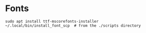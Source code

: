 # Fonts

    sudo apt install ttf-mscorefonts-installer
    ~/.local/bin/install_font_scp  # from the ./scripts directory


